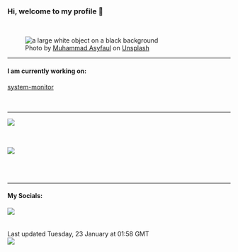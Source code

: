 <h3>Hi, welcome to my profile 👋</h3>

<br />
<figure>
  <img
    src="https://images.unsplash.com/photo-1641266266972-e80e13a09a62?crop=entropy&cs=tinysrgb&fit=max&fm=jpg&ixid=M3wyNzQ3MDB8MHwxfHJhbmRvbXx8fHx8fHx8fDE3MDU5NzE1OTd8&ixlib=rb-4.0.3&q=80&w=1080&auto=format"
    alt="a large white object on a black background" 
  />
  <figcaption>Photo by <a
    href="https://unsplash.com/@asyfaul?utm_source=Profile%20readme&utm_medium=referral">Muhammad Asyfaul</a> on <a
    href="https://unsplash.com/?utm_source=Profile%20readme&utm_medium=referral">Unsplash</a></figcaption>
</figure>




  <hr />
  <h4>I am currently working on:</h4>
  <a href="https://github.com/ShaneLucy/system-monitor">system-monitor</a>
  <br /><br /><br />

<hr />
<img
  src="https://github-readme-stats.vercel.app/api?username=shanelucy&show_icons=true&theme=calm"
/>
<br /><br /><br />

<img 
  src="https://github-readme-stats.vercel.app/api/top-langs/?username=shanelucy&theme=calm"
/>
<br /><br /><br /><br />
<hr />
<h4>My Socials:</h4>
<a href="https://uk.linkedin.com/in/shane-lucy-4735b616a">
  <img
    src="https://img.shields.io/badge/linkedin%20-%230077B5.svg?&style=for-the-badge&logo=linkedin&logoColor=white"
  />
</a>
<br /><br /><br />
Last updated Tuesday, 23 January at 01:58 GMT
<br />
<img
  src="https://github.com/ShaneLucy/ShaneLucy/workflows/README%20build/badge.svg"
/>
